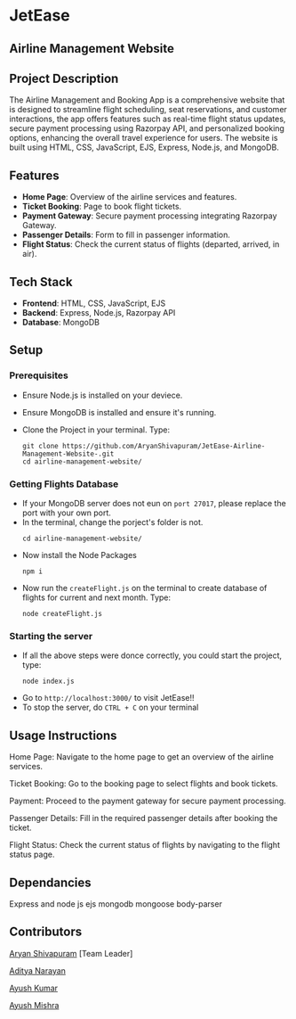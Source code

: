 # JetEase
## Airline Management Website

## Project Description
The Airline Management and Booking App is a comprehensive website that is designed to streamline flight scheduling, seat reservations, and customer interactions, the app offers features such as real-time flight status updates, secure payment processing using Razorpay API, and personalized booking options, enhancing the overall travel experience for users. The website is built using HTML, CSS, JavaScript, EJS, Express, Node.js, and MongoDB.

## Features
- **Home Page**: Overview of the airline services and features.
- **Ticket Booking**: Page to book flight tickets.
- **Payment Gateway**: Secure payment processing  integrating Razorpay Gateway.
- **Passenger Details**: Form to fill in passenger information.
- **Flight Status**: Check the current status of flights (departed, arrived, in air).

## Tech Stack

- **Frontend**: HTML, CSS, JavaScript, EJS
- **Backend**: Express, Node.js, Razorpay API
- **Database**: MongoDB

## Setup

### Prerequisites

- Ensure Node.js is installed on your deviece.
- Ensure MongoDB is installed and ensure it's running.
- Clone the Project in your terminal. Type:
  
  ```
  git clone https://github.com/AryanShivapuram/JetEase-Airline-Management-Website-.git
  cd airline-management-website/
  ```
  
### Getting Flights Database

- If your MongoDB server does not eun on `port 27017`, please replace the port with your own port.
- In the terminal, change the porject's folder is not.
  ```
  cd airline-management-website/
  ```
- Now install the Node Packages
  ```
  npm i
  ```
- Now run the `createFlight.js` on the terminal to create database of flights for current and next month. Type:
  ```
  node createFlight.js
  ```
### Starting the server

- If all the above steps were donce correctly, you could start the project, type:
  ```
  node index.js
  ```
- Go to `http://localhost:3000/` to visit JetEase!!
- To stop the server, do `CTRL + C` on your terminal

## Usage Instructions

Home Page: Navigate to the home page to get an overview of the airline services.

Ticket Booking: Go to the booking page to select flights and book tickets.

Payment: Proceed to the payment gateway for secure payment processing.

Passenger Details: Fill in the required passenger details after booking the ticket.

Flight Status: Check the current status of flights by navigating to the flight status page.

## Dependancies

Express and node js
ejs
mongodb
mongoose
body-parser

## Contributors
[Aryan Shivapuram](https://www.linkedin.com/in/aryan-shivapuram-341638257/)  [Team Leader] 

[Aditya Narayan](https://www.linkedin.com/in/aditya-narayan-a02493256/)

[Ayush Kumar](https://www.linkedin.com/in/ayush-kumar-235344254/)

[Ayush Mishra](https://www.linkedin.com/in/urayush-mishra/)


